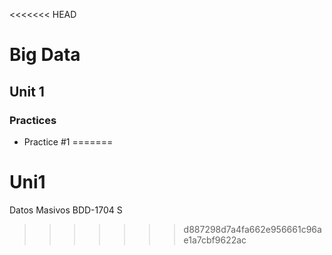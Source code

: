 <<<<<<< HEAD
# Big Data

## Unit 1

### Practices
- Practice #1
=======
# Uni1
Datos Masivos  BDD-1704 S
>>>>>>> d887298d7a4fa662e956661c96ae1a7cbf9622ac
